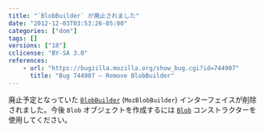 ```yaml
---
title: "`BlobBuilder` が廃止されました"
date: "2012-12-03T03:53:26-05:00"
categories: ["dom"]
tags: []
versions: ["18"]
cclicense: "BY-SA 3.0"
references:
    - url: "https://bugzilla.mozilla.org/show_bug.cgi?id=744907"
      title: "Bug 744907 – Remove BlobBuilder"
---
```

廃止予定となっていた [`BlobBuilder`](https://developer.mozilla.org/ja/docs/DOM/BlobBuilder) (`MozBlobBuilder`) インターフェイスが削除されました。今後 `Blob` オブジェクトを作成するには [`Blob`](https://developer.mozilla.org/ja/docs/DOM/Blob) コンストラクターを使用してください。

